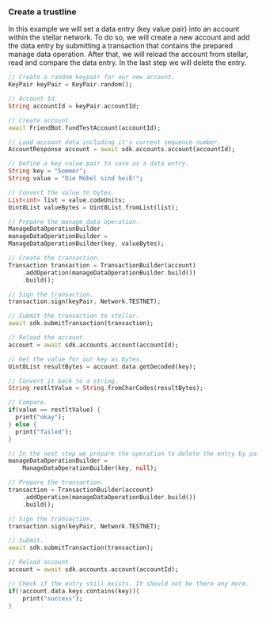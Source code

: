 
### Create a trustline

In this example we will set a data entry (key value pair) into an account within the stellar network.
To do so, we will create a new account and add the data entry by submitting a transaction that contains the prepared manage data operation.
After that, we will reload the account from stellar, read and compare the data entry.
In the last step we will delete the entry.

```dart
// Create a random keypair for our new account.
KeyPair keyPair = KeyPair.random();

// Account Id.
String accountId = keyPair.accountId;

// Create account.
await FriendBot.fundTestAccount(accountId);

// Load account data including it's current sequence number.
AccountResponse account = await sdk.accounts.account(accountId);

// Define a key value pair to save as a data entry.
String key = "Sommer";
String value = "Die Möbel sind heiß!";

// Convert the value to bytes.
List<int> list = value.codeUnits;
Uint8List valueBytes = Uint8List.fromList(list);

// Prepare the manage data operation.
ManageDataOperationBuilder
manageDataOperationBuilder =
ManageDataOperationBuilder(key, valueBytes);

// Create the transaction.
Transaction transaction = TransactionBuilder(account)
    .addOperation(manageDataOperationBuilder.build())
    .build();

// Sign the transaction.
transaction.sign(keyPair, Network.TESTNET);

// Submit the transaction to stellar.
await sdk.submitTransaction(transaction);

// Reload the account.
account = await sdk.accounts.account(accountId);

// Get the value for our key as bytes.
Uint8List resultBytes = account.data.getDecoded(key);

// Convert it back to a string.
String restltValue = String.fromCharCodes(resultBytes);

// Compare.
if(value == restltValue) {
  print("okay");
} else {
  print("failed");
}

// In the next step we prepare the operation to delete the entry by passing null as a value.
manageDataOperationBuilder =
    ManageDataOperationBuilder(key, null);

// Prepare the transaction.
transaction = TransactionBuilder(account)
    .addOperation(manageDataOperationBuilder.build())
    .build();

// Sign the transaction.
transaction.sign(keyPair, Network.TESTNET);

// Submit.
await sdk.submitTransaction(transaction);

// Reload account.
account = await sdk.accounts.account(accountId);

// Check if the entry still exists. It should not be there any more.
if(!account.data.keys.contains(key)){
    print("success");
}
```
